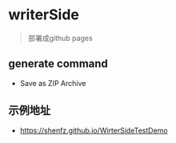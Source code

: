 # writerSide 
> 部署成github pages 

## generate command
 * Save as ZIP Archive

## 示例地址
* https://shenfz.github.io/WirterSideTestDemo